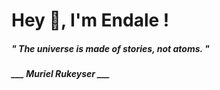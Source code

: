 <h1 title="head"> Hey 👋, I'm Endale !</h1>

**<h5><i>" The universe is made of stories, not atoms. "</i></h5>**

*<b>___ Muriel Rukeyser ___</b>*
